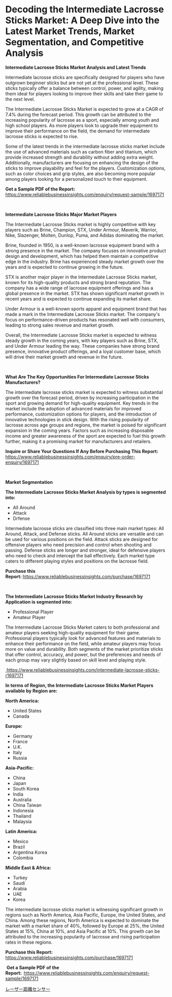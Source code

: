 <p><h1>Decoding the Intermediate Lacrosse Sticks Market: A Deep Dive into the Latest Market Trends, Market Segmentation, and Competitive Analysis</h1></p><p><strong>Intermediate Lacrosse Sticks Market Analysis and Latest Trends</strong></p>
<p><p>Intermediate lacrosse sticks are specifically designed for players who have outgrown beginner sticks but are not yet at the professional level. These sticks typically offer a balance between control, power, and agility, making them ideal for players looking to improve their skills and take their game to the next level.</p><p>The Intermediate Lacrosse Sticks Market is expected to grow at a CAGR of 7.4% during the forecast period. This growth can be attributed to the increasing popularity of lacrosse as a sport, especially among youth and high school players. As more players look to upgrade their equipment to improve their performance on the field, the demand for intermediate lacrosse sticks is expected to rise.</p><p>Some of the latest trends in the intermediate lacrosse sticks market include the use of advanced materials such as carbon fiber and titanium, which provide increased strength and durability without adding extra weight. Additionally, manufacturers are focusing on enhancing the design of the sticks to improve playability and feel for the players. Customization options, such as color choices and grip styles, are also becoming more popular among players looking for a personalized touch to their equipment.</p></p>
<p><strong>Get a Sample PDF of the Report:&nbsp;</strong> <a href="https://www.reliablebusinessinsights.com/enquiry/request-sample/1697171">https://www.reliablebusinessinsights.com/enquiry/request-sample/1697171</a></p>
<p>&nbsp;</p>
<p><strong>Intermediate Lacrosse Sticks Major Market Players</strong></p>
<p><p>The Intermediate Lacrosse Sticks market is highly competitive with key players such as Brine, Champion, STX, Under Armour, Maverik, Warrior, Nike, Slazenger, Molten, Dunlop, Puma, and Adidas dominating the market. </p><p>Brine, founded in 1950, is a well-known lacrosse equipment brand with a strong presence in the market. The company focuses on innovative product design and development, which has helped them maintain a competitive edge in the industry. Brine has experienced steady market growth over the years and is expected to continue growing in the future.</p><p>STX is another major player in the Intermediate Lacrosse Sticks market, known for its high-quality products and strong brand reputation. The company has a wide range of lacrosse equipment offerings and has a global presence in the market. STX has shown significant market growth in recent years and is expected to continue expanding its market share.</p><p>Under Armour is a well-known sports apparel and equipment brand that has made a mark in the Intermediate Lacrosse Sticks market. The company's focus on performance-driven products has resonated well with consumers, leading to strong sales revenue and market growth.</p><p>Overall, the Intermediate Lacrosse Sticks market is expected to witness steady growth in the coming years, with key players such as Brine, STX, and Under Armour leading the way. These companies have strong brand presence, innovative product offerings, and a loyal customer base, which will drive their market growth and revenue in the future.</p></p>
<p>&nbsp;</p>
<p><strong>What Are The Key Opportunities For Intermediate Lacrosse Sticks Manufacturers?</strong></p>
<p><p>The intermediate lacrosse sticks market is expected to witness substantial growth over the forecast period, driven by increasing participation in the sport and growing demand for high-quality equipment. Key trends in the market include the adoption of advanced materials for improved performance, customization options for players, and the introduction of innovative technologies in stick design. With the rising popularity of lacrosse across age groups and regions, the market is poised for significant expansion in the coming years. Factors such as increasing disposable income and greater awareness of the sport are expected to fuel this growth further, making it a promising market for manufacturers and retailers.</p></p>
<p><strong>Inquire or Share Your Questions If Any Before Purchasing This Report:</strong> <a href="https://www.reliablebusinessinsights.com/enquiry/pre-order-enquiry/1697171">https://www.reliablebusinessinsights.com/enquiry/pre-order-enquiry/1697171</a></p>
<p>&nbsp;</p>
<p><strong>Market Segmentation</strong></p>
<p><strong>The Intermediate Lacrosse Sticks Market Analysis by types is segmented into:</strong></p>
<p><ul><li>All Around</li><li>Attack</li><li>Drfense</li></ul></p>
<p><p>Intermediate lacrosse sticks are classified into three main market types: All Around, Attack, and Defense sticks. All Around sticks are versatile and can be used for various positions on the field. Attack sticks are designed for offensive players who need precision and control when shooting and passing. Defense sticks are longer and stronger, ideal for defensive players who need to check and intercept the ball effectively. Each market type caters to different playing styles and positions on the lacrosse field.</p></p>
<p><strong>Purchase this Report:&nbsp;</strong><a href="https://www.reliablebusinessinsights.com/purchase/1697171">https://www.reliablebusinessinsights.com/purchase/1697171</a></p>
<p>&nbsp;</p>
<p><strong>The Intermediate Lacrosse Sticks Market Industry Research by Application is segmented into:</strong></p>
<p><ul><li>Professional Player</li><li>Amateur Player</li></ul></p>
<p><p>The Intermediate Lacrosse Sticks Market caters to both professional and amateur players seeking high-quality equipment for their game. Professional players typically look for advanced features and materials to enhance their performance on the field, while amateur players may focus more on value and durability. Both segments of the market prioritize sticks that offer control, accuracy, and power, but the preferences and needs of each group may vary slightly based on skill level and playing style.</p></p>
<p><a href="https://www.reliablebusinessinsights.com/intermediate-lacrosse-sticks-r1697171">&nbsp;https://www.reliablebusinessinsights.com/intermediate-lacrosse-sticks-r1697171</a></p>
<p><strong>In terms of Region, the Intermediate Lacrosse Sticks Market Players available by Region are:</strong></p>
<p>
    <p> <strong> North America: </strong>
        <ul>
            <li>United States</li>
            <li>Canada</li>
        </ul>
        </p> 
    <p> <strong> Europe: </strong>
        <ul>
            <li>Germany</li>
            <li>France</li>
            <li>U.K.</li>
            <li>Italy</li>
            <li>Russia</li>
        </ul>
        </p> 
    <p> <strong> Asia-Pacific: </strong>
        <ul>
            <li>China</li>
            <li>Japan</li>
            <li>South Korea</li>
            <li>India</li>
            <li>Australia</li>
            <li>China Taiwan</li>
            <li>Indonesia</li>
            <li>Thailand</li>
            <li>Malaysia</li>
        </ul>
        </p> 
    <p> <strong> Latin America: </strong>
        <ul>
            <li>Mexico</li>
            <li>Brazil</li>
            <li>Argentina Korea</li>
            <li>Colombia</li>
        </ul>
        </p> 
    <p> <strong> Middle East & Africa: </strong>
        <ul>
            <li>Turkey</li>
            <li>Saudi</li>
            <li>Arabia</li>
            <li>UAE</li>
            <li>Korea</li>
        </ul>
    </p>
    </p>
<p><p>The intermediate lacrosse sticks market is witnessing significant growth in regions such as North America, Asia Pacific, Europe, the United States, and China. Among these regions, North America is expected to dominate the market with a market share of 40%, followed by Europe at 25%, the United States at 15%, China at 10%, and Asia Pacific at 10%. This growth can be attributed to the increasing popularity of lacrosse and rising participation rates in these regions.</p></p>
<p><strong>Purchase this Report: </strong><a href="https://www.reliablebusinessinsights.com/purchase/1697171">https://www.reliablebusinessinsights.com/purchase/1697171</a></p>
<p>&nbsp;<strong>Get a Sample PDF of the Report:&nbsp;&nbsp;</strong><a href="https://www.reliablebusinessinsights.com/enquiry/request-sample/1697171">https://www.reliablebusinessinsights.com/enquiry/request-sample/1697171</a></p>
<p><strong></strong></p>
<p><p><a href="https://github.com/zoetazuur/Market-Research-Report-List-2/blob/main/3396155124484.md">レーザー距離センサー</a></p></p>